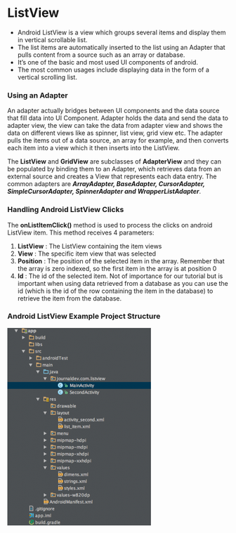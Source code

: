 # ListView
* Android ListView is a view which groups several items and display them in vertical scrollable list.
* The list items are automatically inserted to the list using an Adapter that pulls content from a source such as an array or database.
* It’s one of the basic and most used UI components of android.
* The most common usages include displaying data in the form of a vertical scrolling list.

### Using an Adapter
An adapter actually bridges between UI components and the data source that fill data into UI Component. Adapter holds the data and send the data to adapter view, the view can take the data from adapter view and shows the data on different views like as spinner, list view, grid view etc. The adapter pulls the items out of a data source, an array for example, and then converts each item into a view which it then inserts into the ListView.

The **ListView** and **GridView** are subclasses of **AdapterView** and they can be populated by binding them to an Adapter, which retrieves data from an external source and creates a View that represents each data entry. The common adapters are ***ArrayAdapter, BaseAdapter, CursorAdapter, SimpleCursorAdapter, SpinnerAdapter and WrapperListAdapter***.

### Handling Android ListView Clicks
The **onListItemClick()** method is used to process the clicks on android ListView item. This method receives 4 parameters:

1. **ListView** : The ListView containing the item views
2. **View** : The specific item view that was selected
3. **Position** : The position of the selected item in the array. Remember that the array is zero indexed, so the first item in the array is at position 0
4. **Id** : The id of the selected item. Not of importance for our tutorial but is important when using data retrieved from a database as you can use the id (which is the id of the row containing the item in the database) to retrieve the item from the database.

### Android ListView Example Project Structure

![picture alt](https://github.com/chaitanyak963/Document/raw/master/project.png)


